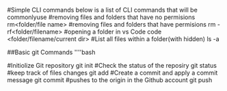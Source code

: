 #Simple CLI commands
below is a list of CLI commands that will be commonlyuse
#removing files and folders that have no permisions
rm<folder/file name>
#removing files and folders that have permisions
rm -rf<folder/filename>
#opening a folder in vs Code
code <folder/filename/current dir>
#List all files within a folder(with hidden)
ls -a



##Basic git Commands
''''bash

#Initiolize Git repository
git init
#Check the status of the reposiry
git status
#keep track of files changes
git add
#Create a commit and apply a commit message 
git commit
#pushes to the origin in the Github account
git push
